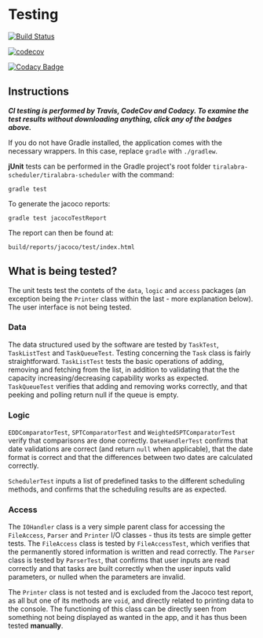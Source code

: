 # Testing

[![Build Status](https://travis-ci.org/otsha/tiralabra-scheduler.svg?branch=master)](https://travis-ci.org/otsha/tiralabra-scheduler)

[![codecov](https://codecov.io/gh/otsha/tiralabra-scheduler/branch/master/graph/badge.svg)](https://codecov.io/gh/otsha/tiralabra-scheduler)

[![Codacy Badge](https://api.codacy.com/project/badge/Grade/d0ab491418a2477d99c32a23c1d9e566)](https://www.codacy.com/app/otsha/tiralabra-scheduler?utm_source=github.com&amp;utm_medium=referral&amp;utm_content=otsha/tiralabra-scheduler&amp;utm_campaign=Badge_Grade)

## Instructions
***CI testing is performed by Travis, CodeCov and Codacy. To examine the test results without downloading anything, click any of the badges above.***

If you do not have Gradle installed, the application comes with the necessary wrappers. In this case, replace ```gradle``` with ```./gradlew```.

**jUnit** tests can be performed in the Gradle project's root folder ```tiralabra-scheduler/tiralabra-scheduler``` with the command:
```
gradle test
```
To generate the jacoco reports:
```
gradle test jacocoTestReport
```
The report can then be found at:
```
build/reports/jacoco/test/index.html
```

## What is being tested?
The unit tests test the contets of the ```data```, ```logic``` and ```access``` packages (an exception being the ```Printer``` class within the last - more explanation below). The user interface is not being tested.

### Data
The data structured used by the software are tested by ```TaskTest```, ```TaskListTest``` and ```TaskQueueTest```. Testing concerning the ```Task``` class is fairly straightforward. ```TaskListTest``` tests the basic operations of adding, removing and fetching from the list, in addition to validating that the the capacity increasing/decreasing capability works as expected. ```TaskQueueTest``` verifies that adding and removing works correctly, and that peeking and polling return null if the queue is empty.

### Logic
```EDDComparatorTest```, ```SPTComparatorTest``` and ```WeightedSPTComparatorTest``` verify that comparisons are done correctly. ```DateHandlerTest``` confirms that date validations are correct (and return ```null``` when applicable), that the date format is correct and that the differences between two dates are calculated correctly.

```SchedulerTest``` inputs a list of predefined tasks to the different scheduling methods, and confirms that the scheduling results are as expected.

### Access
The ```IOHandler``` class is a very simple parent class for accessing the ```FileAccess```, ```Parser``` and ```Printer``` I/O classes - thus its tests are simple getter tests. The ```FileAccess``` class is tested by ```FileAccessTest```, which verifies that the permanently stored information is written and read correctly. The ```Parser``` class is tested by ```ParserTest```, that confirms that user inputs are read correctly and that tasks are built correctly when the user inputs valid parameters, or nulled when the parameters are invalid.

The ```Printer``` class is not tested and is excluded from the Jacoco test report, as all but one of its methods are ```void```, and directly related to printing data to the console. The functioning of this class can be directly seen from something not being displayed as wanted in the app, and it has thus been tested **manually**.
